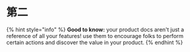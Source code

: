 # 第二

{% hint style="info" %}
**Good to know:** your product docs aren't just a reference of all your features! use them to encourage folks to perform certain actions and discover the value in your product.
{% endhint %}
